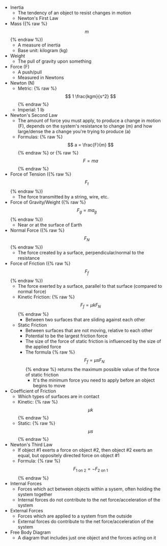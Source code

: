 - Inertia
    - The tendency of an object to resist changes in motion
    - Newton's First Law
- Mass ({% raw %} $$ m $$ {% endraw %})
    - A measure of inertia
    - Base unit: kilogram (kg)
- Weight
    - The pull of gravity upon something
- Force (F)
    - A push/pull
    - Measured in Newtons
- Newton (N)
    - Metric: {% raw %} $$ 1 \frac{kgm}{s^2} $$ {% endraw %}
    - Imperial: 1 lb
- Newton's Second Law
    - The amount of force you must apply, to produce a change in motion (F), depends on the system's resistance to change (m) and how large/dense the a change you're trying to produce (a)
    - Formulas: {% raw %} $$ a = \frac{F}{m} $$ {% endraw %} or {% raw %} $$ F = ma $$ {% endraw %}
- Force of Tension ({% raw %} $$ F_{t} $$ {% endraw %})
    - The force transmitted by a string, wire, etc.
- Force of Gravity/Weight ({% raw %} $$ F_{g} = ma_{g} $$ {% endraw %})
    - Near or at the surface of Earth
- Normal Force ({% raw %} $$ F_{N} $$ {% endraw %})
    - The force created by a surface, perpendicular/normal to the resistance
- Force of Friction ({% raw %} $$ F_{f} $$ {% endraw %})
    - The force exerted by a surface, parallel to that surface (compared to normal force)
    - Kinetic Friction: {% raw %} $$ F_{f} = \mu{k}F_{N} $$ {% endraw %}
        - Between two surfaces that are sliding against each other
    - Static Friction
        - Between surfaces that are not moving, relative to each other
        - Potential to be the largest friction force
        - The size of the force of static friction is influenced by the size of the applied force
        - The formula {% raw %} $$ F_{f} = \mu{s}F_{N} $$ {% endraw %} returns the maximum possible value of the force of static friction
            - It's the minimum force you need to apply before an object begins to move
- Coefficient of Friction
    - Which types of surfaces are in contact
    - Kinetic: {% raw %} $$ \mu{k} $$ {% endraw %}
    - Static: {% raw %} $$ \mu{s} $$ {% endraw %}
- Newton's Third Law
    - If object #1 exerts a force on object #2, then object #2 exerts an equal, but oppositely directed force on object #1
    - Formula: {% raw %} $$ F_{1 \text{ on } 2} = -F_{2 \text{ on } 1} $$ {% endraw %}
- Internal Forces
    - Forces which act between objects within a sysem, often holding the system together
    - Internal forces do not contribute to the net force/acceleration of the system
- External Forces
    - Forces which are applied to a system from the outside
    - External forces do contribute to the net force/acceleration of the system
- Free Body Diagram
    - A diagram that includes just one object and the forces acting on it